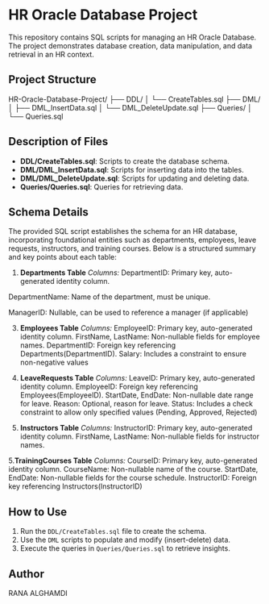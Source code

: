 # HR Oracle Database Project
This repository contains SQL scripts for managing an HR Oracle Database. The project demonstrates database creation, data manipulation, and data retrieval in an HR context.

## Project Structure
HR-Oracle-Database-Project/ ├── DDL/ │ └── CreateTables.sql ├── DML/ │ ├── DML_InsertData.sql │ └── DML_DeleteUpdate.sql ├── Queries/ │ └── Queries.sql

## Description of Files
- **DDL/CreateTables.sql**: Scripts to create the database schema.
- **DML/DML_InsertData.sql**: Scripts for inserting data into the tables.
- **DML/DML_DeleteUpdate.sql**: Scripts for updating and deleting data.
- **Queries/Queries.sql**: Queries for retrieving data.


## Schema Details
The provided SQL script establishes the schema for an HR database, incorporating foundational entities such as departments, employees, leave requests, instructors, and training courses. Below is a structured summary and key points about each table:

1. **Departments Table**
*Columns:*
DepartmentID: Primary key, auto-generated identity column.

DepartmentName: Name of the department, must be unique.

ManagerID: Nullable, can be used to reference a manager (if applicable)


3. **Employees Table**
*Columns:*
EmployeeID: Primary key, auto-generated identity column.
FirstName, LastName: Non-nullable fields for employee names.
DepartmentID: Foreign key referencing Departments(DepartmentID).
Salary: Includes a constraint to ensure non-negative values


4. **LeaveRequests Table**
*Columns:*
LeaveID: Primary key, auto-generated identity column.
EmployeeID: Foreign key referencing Employees(EmployeeID).
StartDate, EndDate: Non-nullable date range for leave.
Reason: Optional, reason for leave.
Status: Includes a check constraint to allow only specified values (Pending, Approved, Rejected)


5. **Instructors Table**
*Columns:*
InstructorID: Primary key, auto-generated identity column.
FirstName, LastName: Non-nullable fields for instructor names.

5.**TrainingCourses Table**
*Columns:*
CourseID: Primary key, auto-generated identity column.
CourseName: Non-nullable name of the course.
StartDate, EndDate: Non-nullable fields for the course schedule.
InstructorID: Foreign key referencing Instructors(InstructorID)



## How to Use
1. Run the `DDL/CreateTables.sql` file to create the schema.
2. Use the `DML` scripts to populate and modify (insert-delete) data.
3. Execute the queries in `Queries/Queries.sql` to retrieve insights.

## Author
RANA ALGHAMDI
